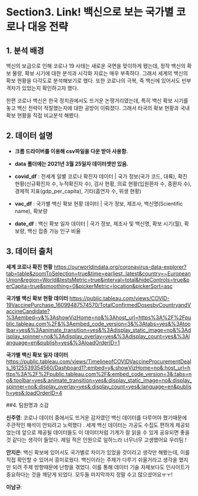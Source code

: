 #   Section3.  Link! 백신으로 보는 국가별 코로나 대응 전략 
## 1. 분석 배경 

백신의 보급으로 인해 코로나 19 사태는 새로운 국면을 맞이하게 됐는데, 정작 백신의 확보 물량, 확보 시기에 대한 분석과 시각화 자료는 매우 부족하다. 그래서 세계의 백신의 확보 현황을 다각도로 분석해보기로 했다. 또한 코로나의 극복, 즉 백신에 있어서도 빈부격차가 있었는지 확인하고자 했다.

한편 코로나 백신은 한국 정치권에서도 뜨거운 논쟁거리였는데, 특히 백신 확보 시기를 놓고 백신 전략이 적절했는지에 대한 공방이 이뤄졌다. 그래서 타국의 확보 현황과 국내 확보 현황을 직접 비교분석 해봤다.

## 2. 데이터 설명 

* **크롬 드라이버를 이용해 csv파일을 다운 받아 사용함.**

* **data 폴더에는 2021년 3월 25일자 데이터셋만 있음.**

* **covid_df** : 전세계 일별 코로나 확진자 데이터 | 국가 정보(국가 코드, 대륙), 확진 현황(신규확진자 수, 누적확진자 수), 검사 현황, 의료 현황(입원환자 수, 중환자 수), 경제적 지표(gdp_per_capita), 기타(흡연자 수, 위생 현황)

*  **vac_df** :  국가별 백신 확보 현황 데이터  | 국가 정보, 제조사, 백신명(Scientific name), 확보량 

* **date_df** : 백신 확보 일자 데이터 | 국가 정보, 제조사 및 백신명, 확보 시기(월), 확보량,  백신 접종 가능 인구 비율 

## 3. 데이터 출처 


**세계 코로나 확진 현황**
https://ourworldindata.org/coronavirus-data-explorer?tab=table&zoomToSelection=true&time=earliest..latest&country=~EuropeanUnion&region=World&testsMetric=true&interval=total&hideControls=true&perCapita=true&smoothing=0&pickerMetric=location&pickerSort=asc

**국가별 백신 확보 현황 데이터**
https://public.tableau.com/views/COVID-19VaccinePurchase_16099487574570/TotalConfirmedDosesbyCountryandVaccineCandidate?%3Aembed=y&%3AshowVizHome=no&%3Ahost_url=https%3A%2F%2Fpublic.tableau.com%2F&%3Aembed_code_version=3&%3Atabs=yes&%3Atoolbar=yes&%3Aanimate_transition=yes&%3Adisplay_static_image=no&%3Adisplay_spinner=no&%3Adisplay_overlay=yes&%3Adisplay_count=yes&%3Alanguage=en&publish=yes&%3AloadOrderID=1

**국가별 백신 확보 일자 데이터**
https://public.tableau.com/views/TimelineofCOVIDVaccineProcurementDeals_16125539354560/Dashboard1?:embed=y&:showVizHome=no&:host_url=https%3A%2F%2Fpublic.tableau.com%2F&:embed_code_version=3&:tabs=no&:toolbar=yes&:animate_transition=yes&:display_static_image=no&:display_spinner=no&:display_overlay=yes&:display_count=yes&:language=en&publish=yes&:loadOrderID=4


##4. 팀원명과  소감

**신주영**:  코로나 데이터 중에서도 뜨거운 감자였던 백신 데이터를 다루어야 했기때문에 주관적인 해석이 안되려고 노력했다 . 세계 백신 데이터는 가공도 수집도 편하게 제공되었는데 앞으로 제공될 데이터들도 이 데이터처럼 기계가 잘 읽을 수 있게 공유되면 좋을것 같다는 생각이 들었다. 제일 적은 인원으로 일하느라 너무너무 고생했어요 우리팀 !

**안지은**:  백신 확보에 있어서도 국가별로 차이가 있었을 것이라고 생각만 해봤는데, 이를 직접 확인할 수 있어서 흥미로웠다.  백신이라는 주제가 다루기 쉬울거라고 생각을 했지만 되려 주제 방향때문에 난항을 겪었다. 이를 통해 데이터 기술 자체보다도 인사이트가 중요하다는 것을 깨닫게 되었다. 모두들 마지막까지 정말 수고 많으셨어요ㅠㅜ!

**이남규**: 
 